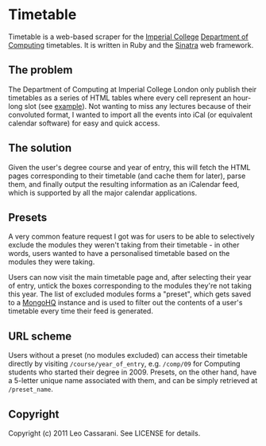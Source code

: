 # Timetable

Timetable is a web-based scraper for the [Imperial College](http://www.imperial.ac.uk) [Department of Computing](http://www.doc.ic.ac.uk) timetables. It is written in Ruby and the [Sinatra](http://www.sinatrarb.com/) web framework.

## The problem

The Department of Computing at Imperial College London only publish their timetables as a series of HTML tables where every cell represent an hour-long slot (see [example](http://www.doc.ic.ac.uk/internal/timetables/timetable/autumn/class/3_2_11.htm)). Not wanting to miss any lectures because of their convoluted format, I wanted to import all the events into iCal (or equivalent calendar software) for easy and quick access.

## The solution

Given the user's degree course and year of entry, this will fetch the HTML pages corresponding to their timetable (and cache them for later), parse them, and finally output the resulting information as an iCalendar feed, which is supported by all the major calendar applications.

## Presets

A very common feature request I got was for users to be able to selectively exclude the modules they weren't taking from their timetable - in other words, users wanted to have a personalised timetable based on the modules they were taking.

Users can now visit the main timetable page and, after selecting their year of entry, untick the boxes corresponding to the modules they're not taking this year. The list of excluded modules forms a "preset", which gets saved to a [MongoHQ](http://mongohq.com) instance and is used to filter out the contents of a user's timetable every time their feed is generated.

## URL scheme

Users without a preset (no modules excluded) can access their timetable directly by visiting `/course/year_of_entry`, e.g. `/comp/09` for Computing students who started their degree in 2009. Presets, on the other hand, have a 5-letter unique name associated with them, and can be simply retrieved at `/preset_name`.

## Copyright

Copyright (c) 2011 Leo Cassarani. See LICENSE for details.